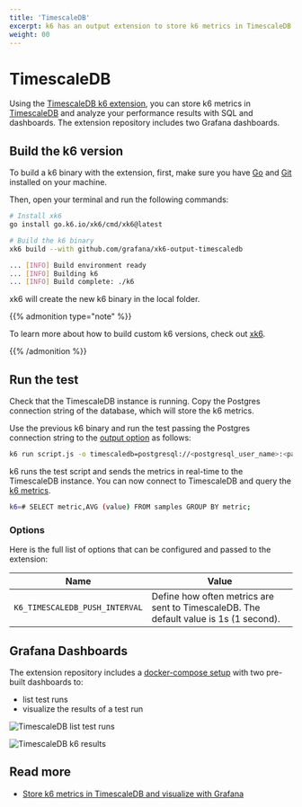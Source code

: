 ```yaml
---
title: 'TimescaleDB'
excerpt: k6 has an output extension to store k6 metrics in TimescaleDB. This document shows you how to configure the k6 TimescaleDB integration.
weight: 00
---
```


# TimescaleDB

Using the [TimescaleDB k6 extension](https://github.com/grafana/xk6-output-timescaledb), you can store k6 metrics in [TimescaleDB](https://www.timescale.com/) and analyze your performance results with SQL and dashboards. The extension repository includes two Grafana dashboards.

## Build the k6 version

To build a k6 binary with the extension, first, make sure you have [Go](https://golang.org/doc/install) and [Git](https://git-scm.com/) installed on your machine.

Then, open your terminal and run the following commands:

```bash
# Install xk6
go install go.k6.io/xk6/cmd/xk6@latest

# Build the k6 binary
xk6 build --with github.com/grafana/xk6-output-timescaledb

... [INFO] Build environment ready
... [INFO] Building k6
... [INFO] Build complete: ./k6
```

xk6 will create the new k6 binary in the local folder.

{{% admonition type="note" %}}

To learn more about how to build custom k6 versions, check out [xk6](https://github.com/grafana/xk6).

{{% /admonition %}}

## Run the test

Check that the TimescaleDB instance is running. Copy the Postgres connection string of the database, which will store the k6 metrics.

Use the previous k6 binary and run the test passing the Postgres connection string to the [output option](https://grafana.com/docs/k6/<K6_VERSION>/using-k6/k6-options/reference#results-output) as follows:

```bash
k6 run script.js -o timescaledb=postgresql://<postgresql_user_name>:<password>@<ip>:<port>/<database>
```

k6 runs the test script and sends the metrics in real-time to the TimescaleDB instance. You can now connect to TimescaleDB and query the [k6 metrics](https://grafana.com/docs/k6/<K6_VERSION>/using-k6/metrics).

```bash
k6=# SELECT metric,AVG (value) FROM samples GROUP BY metric;
```

### Options

Here is the full list of options that can be configured and passed to the extension:

| Name                           | Value                                                                                 |
| ------------------------------ | ------------------------------------------------------------------------------------- |
| `K6_TIMESCALEDB_PUSH_INTERVAL` | Define how often metrics are sent to TimescaleDB. The default value is 1s (1 second). |

## Grafana Dashboards

The extension repository includes a [docker-compose setup](https://github.com/grafana/xk6-output-timescaledb/#docker-compose) with two pre-built dashboards to:

- list test runs
- visualize the results of a test run

![TimescaleDB list test runs](/media/docs/k6-oss/timescaledb-dashboard-test-runs.png)

![TimescaleDB k6 results](/media/docs/k6-oss/timescaledb-dashboard-test-result.png)

## Read more

- [Store k6 metrics in TimescaleDB and visualize with Grafana](https://k6.io/blog/store-k6-metrics-in-timescaledb-and-visualize-with-grafana/)
